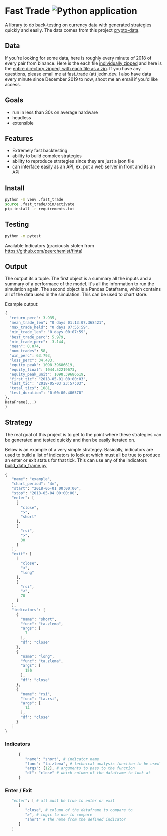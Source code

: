 # Fast Trade ![Python application](https://github.com/jrmeier/fast-trade/workflows/Python%20application/badge.svg)

A library to do back-testing on currency data with generated strategies quickly and easily. The data comes from this project [crypto-data](https://github.com/jrmeier/crypto-data). 

## Data

If you're looking for some data, here is roughly every minute of 2018 of every pair from binance. Here is the each file [individually zipped](https://drive.google.com/file/d/16eoeNLTUVC9ydoMfVtjxxfLPKurGW05M/view?usp=sharing) and here is the [entire directory zipped, with each file as a zip](https://drive.google.com/file/d/16eoeNLTUVC9ydoMfVtjxxfLPKurGW05M/view?usp=sharing). If you have any questions, please email me at fast_trade (at) jedm.dev. I also have data every minute since December 2019 to now, shoot me an email if you'd like access.

## Goals

- run in less than 30s on average hardware
- headless
- extensible

## Features

- Extremely fast backtesting
- ability to build complex strategies
- ability to reproduce strategies since they are just a json file
- can interface easily as an API, ex. put a web server in front and its an API

## Install

```bash
python -m venv .fast_trade
source .fast_trade/bin/activate
pip install -r requirements.txt
```

## Testing

```bash
python -m pytest
```

Available Indicators (graciously stolen from https://github.com/peerchemist/finta)

## Output

The output its a tuple. The first object is a summary all the inputs and a summary of a performace of the model. It's all the information to run the simulation again. The second object is a Pandas Dataframe, which contains all of the data used in the simulation. This can be used to chart store.

Example output:

```python
{
  "return_perc": 3.935,
  "mean_trade_len": "0 days 01:13:07.368421",
  "max_trade_held": "0 days 07:55:59",
  "min_trade_len": "0 days 00:07:59",
  "best_trade_perc": 5.979,
  "min_trade_perc": -3.144,
  "mean": 0.074,
  "num_trades": 58,
  "win_perc": 63.793,
  "loss_perc": 34.483,
  "equity_peak": 1098.39686619,
  "equity_final": 1044.52219673,
  "equity_peak_unit": 1098.39686619,
  "first_tic": "2018-05-01 00:00:03",
  "last_tic": "2018-05-03 23:57:03",
  "total_tics": 1081,
  "test_duration": "0:00:00.406570"
},
DataFrame(...)
)
```

## Strategy

The real goal of this project is to get to the point where these strategies can be generated and tested quickly and then be easily iterated on.

Below is an example of a very simple strategey. Basically, indicators are used to build a list of indicators to look at which must all be true to produce an enter or exit status for that tick. This can use any of the indicators [build_data_frame.py](/fast_trade/build_data_frame.py)


```python
{
   "name": "example",
   "chart_period": "4m",
   "start": "2018-05-01 00:00:00",
   "stop": "2018-05-04 00:00:00",
   "enter": [
     [
       "close",
       ">",
       "short"
     ],
     [
       "rsi",
       ">",
       30
     ]
   ],
   "exit": [
     [
       "close",
       "<",
       "long"
     ],
     [
       "rsi",
       "<",
       70
     ]
   ],
   "indicators": [
     {
       "name": "short",
       "func": "ta.zlema",
       "args": [
         7
       ],
       "df": "close"
     },
     {
       "name": "long",
       "func": "ta.zlema",
       "args": [
         150
       ],
       "df": "close"
     },
     {
       "name": "rsi",
       "func": "ta.rsi",
       "args": [
         14
       ],
       "df": "close"
     }
   ]
}
```

### Indicators

```python
      {
         "name": "short", # indicator name
         "func": "ta.zlema", # technical analysis function to be used
         "args": [12], # arguments to pass to the function
         "df": "close" # which column of the dataframe to look at
      }
```

### Enter / Exit

```python
   "enter": [ # all must be true to enter or exit
      [
         "close", # column of the dataframe to compare to
         ">", # logic to use to compare
         "short" # the name from the defined indicator
      ]
   ]
```
